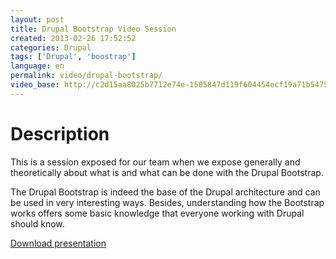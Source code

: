 ```yaml
---
layout: post
title: Drupal Bootstrap Video Session
created: 2013-02-26 17:52:52
categories: Drupal
tags: ['Drupal', 'boostrap']
language: en
permalink: video/drupal-bootstrap/
video_base: http://c2d15aa8025b7712e74e-1505847d119f604454ecf19a71b54755.r53.cf1.rackcdn.com/drupal_bootstrap
---
```

Description
===
This is a session exposed for our team when we expose generally and theoretically about what is and what can be done with the Drupal Bootstrap.

The Drupal Bootstrap is indeed the base of the Drupal architecture and can be used in very interesting ways.
Besides, understanding how the Bootstrap works offers some basic knowledge that everyone working with Drupal should know.

[Download presentation](http://c2d15aa8025b7712e74e-1505847d119f604454ecf19a71b54755.r53.cf1.rackcdn.com/bootstrap.pdf)

